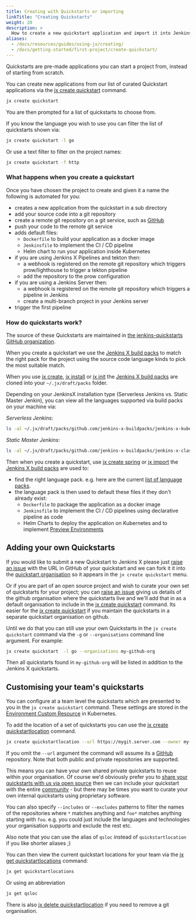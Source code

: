 ```yaml
---
title: Creating with Quickstarts or importing
linkTitle: "Creating Quickstarts"
weight: 20
description: >
  How to create a new quickstart application and import it into Jenkins X
aliases:
  - /docs/resources/guides/using-jx/creating/
  - /docs/getting-started/first-project/create-quickstart/
---
```


Quickstarts are pre-made applications you can start a project from, instead of
starting from scratch.

You can create new applications from our list of curated Quickstart applications
via the [jx create quickstart](/commands/jx_create_quickstart/) command.


```sh
jx create quickstart
```

You are then prompted for a list of quickstarts to choose from.

If you know the language you wish to use you can filter the list of quickstarts
shown via:

```sh
jx create quickstart -l go
```

Or use a text filter to filter on the project names:

```sh
jx create quickstart -f http
```

### What happens when you create a quickstart

Once you have chosen the project to create and given it a name the following is
automated for you:

* creates a new application from the quickstart in a sub directory
* add your source code into a git repository
* create a remote git repository on a git service, such as [GitHub](https://github.com)
* push your code to the remote git service
* adds default files:
  * `Dockerfile` to build your application as a docker image
  * `Jenkinsfile` to implement the CI / CD pipeline
  * Helm chart to run your application inside Kubernetes
* if you are using Jenkins X Pipelines and tekton then:
  * a webhook is registered on the remote git repository which triggers prow/lighthouse to trigger a tekton pipeline
  * add the repository to the prow configuration
* if you are using a Jenkins Server then:  
  * a webhook is registered on the remote git repository which triggers a pipeline in Jenkins
  * create a multi-branch project in your Jenkins server
* trigger the first pipeline

### How do quickstarts work?

The source of these Quickstarts are maintained in [the jenkins-quickstarts
GitHub organization](https://github.com/jenkins-x-quickstarts).

When you create a quickstart we use the [Jenkins X build
packs](https://github.com/jenkins-x-buildpacks/jenkins-x-kubernetes) to match
the right pack for the project using the source code language kinds to pick the
most suitable match.

When you use [jx create](/docs/getting-started/setup/create-cluster/), [jx
install](/docs/resources/guides/managing-jx/common-tasks/install-on-cluster/) or [jx
init](/commands/deprecation/) the [Jenkins X build
packs](https://github.com/jenkins-x-buildpacks/jenkins-x-kubernetes) are cloned
into your `~/.jx/draft/packs` folder.

Depending on your JenkinsX installation type (Serverless Jenkins vs. Static
Master Jenkin), you can view all the languages supported via build packs on your
machine via:

*Serverless Jenkins*:
```sh
ls -al ~/.jx/draft/packs/github.com/jenkins-x-buildpacks/jenkins-x-kubernetes/packs
```

*Static Master Jenkins*:
```sh
ls -al ~/.jx/draft/packs/github.com/jenkins-x-buildpacks/jenkins-x-classic/packs
```

Then when you create a quickstart, use [jx create
spring](/docs/resources/guides/using-jx/common-tasks/create-spring/) or [jx
import](/docs/resources/guides/using-jx/creating/import/) the [Jenkins X build
packs](https://github.com/jenkins-x-buildpacks/jenkins-x-kubernetes) are used
to:

* find the right language pack. e.g. here are the current [list of language packs](https://github.com/jenkins-x-buildpacks/jenkins-x-kubernetes/tree/master/packs).
* the language pack is then used to default these files if they don't already exist:
  * `Dockerfile` to package the application as a docker image
  * `Jenkinsfile` to implement the CI / CD pipelines using declarative pipeline as code
  * Helm Charts to deploy the application on Kubernetes and to implement [Preview Environments](/about/concepts/features/#preview-environments)

## Adding your own Quickstarts

If you would like to submit a new Quickstart to Jenkins X please just [raise an
issue](https://github.com/jenkins-x/jx/issues/new?labels=quickstart&title=Add%20quickstart&body=Please%20add%20this%20github%20quickstart:)
with the URL in GitHub of your quickstart and we can fork it it into the
[quickstart organisation](https://github.com/jenkins-x-quickstarts) so it
appears in the `jx create quickstart` menu.

Or if you are part of an open source project and wish to curate your own set of
quickstarts for your project; you can [raise an
issue](https://github.com/jenkins-x/jx/issues/new?labels=quickstart&title=Add%20quickstart&body=Please%20add%20this%20github%20quickstart:)
giving us details of the github organisation where the quickstarts live and
we'll add that in as a default organisation to include in the [jx create
quickstart](/commands/jx_create_quickstart/) command. Its easier for the [jx
create quickstart](/commands/jx_create_quickstart/) if you maintain the
quickstarts in a separate quickstart organisation on github.

Until we do that you can still use your own Quickstarts in the `jx create
quickstart` command via the `-g` or `--organisations` command line argument.
For example:

```sh
jx create quickstart  -l go --organisations my-github-org
```

Then all quickstarts found in `my-github-org` will be listed in addition to the
Jenkins X quickstarts.

## Customising your team's quickstarts

You can configure at a team level the quickstarts which are presented to you in
the `jx create quickstart` command. These settings are stored in the
[Environment Custom Resource](/docs/reference/components/custom-resources/) in
Kubernetes.

To add the location of a set of quickstarts you can use the [jx create
quickstartlocation](/commands/jx_create_quickstartlocation/) command.


```sh
jx create quickstartlocation --url https://mygit.server.com --owner my-quickstarts
```

If you omit the `--url` argument the command will assume its a
[GitHub](https://github.com/) repository. Note that both public and private
repositories are supported.

This means you can have your own shared private quickstarts to reuse within your
organisation. Of course we'd obviously prefer you to [share your quickstarts
with us via open
source](https://github.com/jenkins-x/jx/issues/new?labels=quickstart&title=Add%20quickstart&body=Please%20add%20this%20github%20quickstart:)
then we can include your quickstart with the entire [community](/community/) -
but there may be times you want to curate your own internal quickstarts using
proprietary software.

You can also specify `--includes` or `--excludes` patterns to filter the names
of the repositories where `*` matches anything and `foo*` matches anything
starting with `foo`. e.g. you could just include the languages and technologies
your organisation supports and exclude the rest etc.

Also note that you can use the alias of `qsloc` instead of `quickstartlocation`
if you like shorter aliases ;)

You can then view the current quickstart locations for your team via the [jx get
quickstartlocations](/commands/jx_get_quickstartlocation/) command:

```sh
jx get quickstartlocations
```

Or using an abbreviation

```sh
jx get qsloc
```

There is also [jx delete
quickstartlocation](/commands/jx_delete_quickstartlocation/) if you need to
remove a git organisation.

